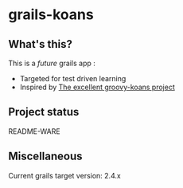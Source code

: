 # grails-koans

## What's this?

This is a _future_ grails app :
 * Targeted for test driven learning
 * Inspired by [The excellent groovy-koans project](https://github.com/nadavc/groovykoans)

## Project status 

README-WARE

## Miscellaneous

Current grails target version: 2.4.x
